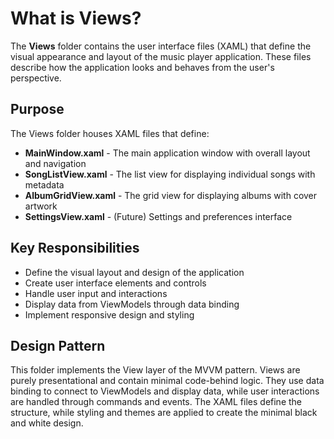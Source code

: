 # What is Views?

The **Views** folder contains the user interface files (XAML) that define the visual appearance and layout of the music player application. These files describe how the application looks and behaves from the user's perspective.

## Purpose

The Views folder houses XAML files that define:

- **MainWindow.xaml** - The main application window with overall layout and navigation
- **SongListView.xaml** - The list view for displaying individual songs with metadata
- **AlbumGridView.xaml** - The grid view for displaying albums with cover artwork
- **SettingsView.xaml** - (Future) Settings and preferences interface

## Key Responsibilities

- Define the visual layout and design of the application
- Create user interface elements and controls
- Handle user input and interactions
- Display data from ViewModels through data binding
- Implement responsive design and styling

## Design Pattern

This folder implements the View layer of the MVVM pattern. Views are purely presentational and contain minimal code-behind logic. They use data binding to connect to ViewModels and display data, while user interactions are handled through commands and events. The XAML files define the structure, while styling and themes are applied to create the minimal black and white design.
